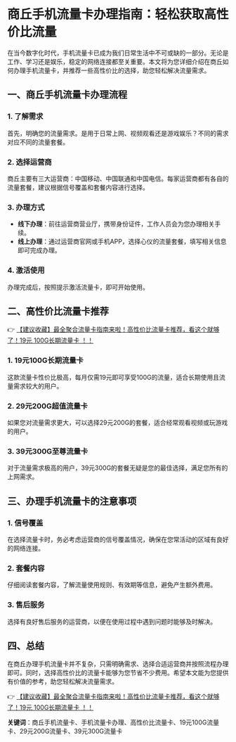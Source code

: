 # 商丘手机流量卡办理指南：轻松获取高性价比流量

在当今数字化时代，手机流量卡已成为我们日常生活中不可或缺的一部分。无论是工作、学习还是娱乐，稳定的网络连接都至关重要。本文将为您详细介绍在商丘如何办理手机流量卡，并推荐一些高性价比的选择，助您轻松解决流量需求。

## 一、商丘手机流量卡办理流程

### 1. 了解需求
首先，明确您的流量需求。是用于日常上网、视频观看还是游戏娱乐？不同的需求对应不同的流量套餐。

### 2. 选择运营商
商丘主要有三大运营商：中国移动、中国联通和中国电信。每家运营商都有各自的流量套餐，建议根据信号覆盖和套餐内容进行选择。

### 3. 办理方式
- **线下办理**：前往运营商营业厅，携带身份证件，工作人员会为您办理相关手续。
- **线上办理**：通过运营商官网或手机APP，选择心仪的流量套餐，填写相关信息即可完成办理。

### 4. 激活使用
办理完成后，按照提示激活流量卡，即可开始使用。

## 二、高性价比流量卡推荐

👉 [【建议收藏】最全聚合流量卡指南来啦！高性价比流量卡推荐，看这个就够了！19元 100G长期流量卡 ！！](https://bit.ly/Liuliangka)

### 1. 19元100G长期流量卡
这款流量卡性价比极高，每月仅需19元即可享受100G的流量，适合长期使用且流量需求较大的用户。

### 2. 29元200G超值流量卡
如果您对流量需求更大，可以选择29元200G的套餐，适合经常观看视频或玩游戏的用户。

### 3. 39元300G至尊流量卡
对于流量需求极高的用户，39元300G的套餐无疑是您的最佳选择，满足您所有的上网需求。

## 三、办理手机流量卡的注意事项

### 1. 信号覆盖
在选择流量卡时，务必考虑运营商的信号覆盖情况，确保在您常活动的区域有良好的网络连接。

### 2. 套餐内容
仔细阅读套餐内容，了解流量使用规则、有效期等信息，避免产生额外费用。

### 3. 售后服务
选择有良好售后服务的运营商，以便在使用过程中遇到问题时能够及时解决。

## 四、总结

在商丘办理手机流量卡并不复杂，只需明确需求、选择合适运营商并按照流程办理即可。同时，选择高性价比的流量卡能够为您节省不少费用。希望本文能为您提供有价值的参考，助您轻松解决流量需求。

👉 [【建议收藏】最全聚合流量卡指南来啦！高性价比流量卡推荐，看这个就够了！19元 100G长期流量卡 ！！](https://bit.ly/Liuliangka)

**关键词**：商丘手机流量卡、手机流量卡办理、高性价比流量卡、19元100G流量卡、29元200G流量卡、39元300G流量卡